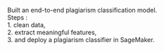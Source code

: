  Built an end-to-end plagiarism classification model. <br/>
 Steps : <br/>
        1. clean data, <br/>
        2. extract meaningful features, <br/>
        3. and deploy a plagiarism classifier in SageMaker.
